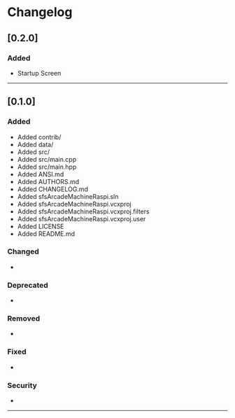 # Changelog

## [0.2.0]

### Added
* Startup Screen

-------------------------------------------------------------------------------------------------------------

## [0.1.0]

### Added
* Added contrib/
* Added data/
* Added src/
* Added src/main.cpp
* Added src/main.hpp
* Added ANSI.md
* Added AUTHORS.md
* Added CHANGELOG.md
* Added sfsArcadeMachineRaspi.sln
* Added sfsArcadeMachineRaspi.vcxproj
* Added sfsArcadeMachineRaspi.vcxproj.filters
* Added sfsArcadeMachineRaspi.vcxproj.user
* Added LICENSE
* Added README.md

### Changed
*

### Deprecated
*

### Removed
*

### Fixed
*

### Security
*

-------------------------------------------------------------------------------------------------------------